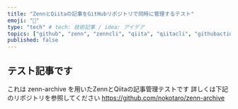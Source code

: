 ```yaml
---
title: "ZennとQiitaの記事をGitHubリポジトリで同時に管理するテスト"
emoji: "🧪"
type: "tech" # tech: 技術記事 / idea: アイデア
topics: ["github", "zenn", "zenncli", "qiita", "qiitacli", "githubactions"]
published: false
---
```

## テスト記事です
これは zenn-archive を用いたZennとQiitaの記事管理テストです
詳しくは下記のリポジトリを参照してください
https://github.com/nokotaro/zenn-archive

